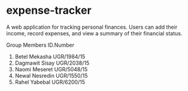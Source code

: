 # expense-tracker
A web application for tracking personal finances. Users can add their income, record expenses, and view a summary of their financial status.

Group Members 					  ID.Number
1. Betel Mekasha 					UGR/1984/15 
2. Dagmawit Sisay 				UGR/2038/15 
3. Naomi Meseret 					UGR/5048/15 
4. Newal Nesredin 				UGR/1550/15 
5. Rahel Yabebal 					UGR/6200/15
